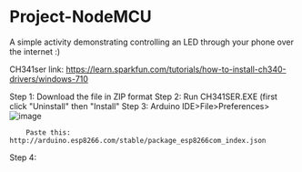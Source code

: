 # Project-NodeMCU
A simple activity demonstrating controlling an LED through your phone over the internet :)


CH341ser link: https://learn.sparkfun.com/tutorials/how-to-install-ch340-drivers/windows-710

Step 1: Download the file in ZIP format
Step 2: Run CH341SER.EXE (first click "Uninstall" then "Install"
Step 3: Arduino IDE>File>Preferences>   
        ![image](https://github.com/Kartekeya-Sharma/Project-NodeMCU/assets/110166739/98ff56e3-d88a-4298-a5bf-b186a98e2a7a)

        Paste this: http://arduino.esp8266.com/stable/package_esp8266com_index.json
Step 4: 
